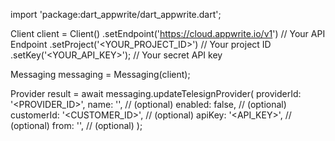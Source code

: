 import 'package:dart_appwrite/dart_appwrite.dart';

Client client = Client()
    .setEndpoint('https://cloud.appwrite.io/v1') // Your API Endpoint
    .setProject('&lt;YOUR_PROJECT_ID&gt;') // Your project ID
    .setKey('&lt;YOUR_API_KEY&gt;'); // Your secret API key

Messaging messaging = Messaging(client);

Provider result = await messaging.updateTelesignProvider(
    providerId: '<PROVIDER_ID>',
    name: '<NAME>', // (optional)
    enabled: false, // (optional)
    customerId: '<CUSTOMER_ID>', // (optional)
    apiKey: '<API_KEY>', // (optional)
    from: '<FROM>', // (optional)
);
